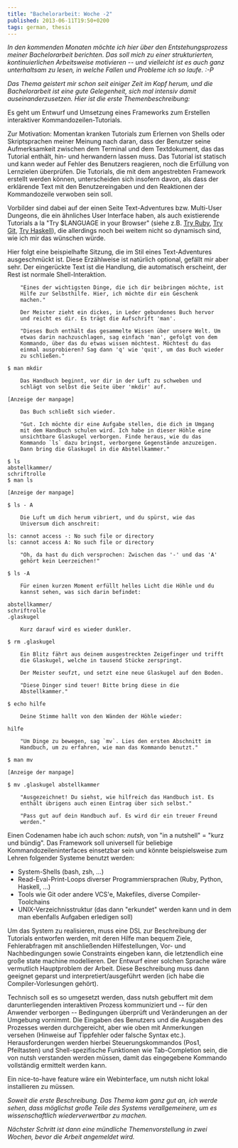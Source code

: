 ```yaml
---
title: "Bachelorarbeit: Woche -2"
published: 2013-06-11T19:50+0200
tags: german, thesis
---
```


*In den kommenden Monaten möchte ich hier über den Entstehungsprozess meiner Bachelorarbeit berichten. Das soll mich zu einer strukturierten, kontinuierlichen Arbeitsweise motivieren -- und vielleicht ist es auch ganz unterhaltsam zu lesen, in welche Fallen und Probleme ich so laufe. :-P*

*Das Thema geistert mir schon seit einiger Zeit im Kopf herum, und die Bachelorarbeit ist eine gute Gelegenheit, sich mal intensiv damit auseinanderzusetzen. Hier ist die erste Themenbeschreibung:*

Es geht um Entwurf und Umsetzung eines Frameworks zum Erstellen interaktiver
Kommandozeilen-Tutorials.

Zur Motivation: Momentan kranken Tutorials zum Erlernen von Shells oder Skriptsprachen meiner Meinung nach daran, dass der Benutzer seine Aufmerksamkeit zwischen dem Terminal und dem Textdokument, das das Tutorial enthält, hin- und herwandern lassen muss. Das Tutorial ist statisch und kann weder auf Fehler des Benutzers reagieren, noch die Erfüllung von Lernzielen überprüfen.
Die Tutorials, die mit dem angestrebten Framework erstellt werden können, unterscheiden sich insofern davon, als dass der erklärende Text mit den Benutzereingaben und den Reaktionen der Kommandozeile verwoben sein soll.

Vorbilder sind dabei auf der einen Seite Text-Adventures bzw. Multi-User Dungeons, die ein ähnliches User Interface haben, als auch existierende Tutorials a la "Try $LANGUAGE in your Browser" (siehe z.B. [Try Ruby](http://tryruby.org), [Try Git](http://try.github.io), [Try Haskell](http://tryhaskell.org)), die allerdings noch bei weitem nicht so dynamisch sind, wie ich mir das wünschen würde.

Hier folgt eine beispielhafte Sitzung, die im Stil eines Text-Adventures ausgeschmückt ist. Diese Erzählweise ist natürlich optional, gefällt mir aber sehr. Der eingerückte Text ist die Handlung, die automatisch erscheint, der Rest ist normale Shell-Interaktion.

        "Eines der wichtigsten Dinge, die ich dir beibringen möchte, ist
        Hilfe zur Selbsthilfe. Hier, ich möchte dir ein Geschenk
        machen."

        Der Meister zieht ein dickes, in Leder gebundenes Buch hervor
        und reicht es dir. Es trägt die Aufschrift 'man'.

        "Dieses Buch enthält das gesammelte Wissen über unsere Welt. Um
        etwas darin nachzuschlagen, sag einfach 'man', gefolgt von dem
        Kommando, über das du etwas wissen möchtest. Möchtest du das
        einmal ausprobieren? Sag dann 'q' wie 'quit', um das Buch wieder
        zu schließen."

    $ man mkdir

        Das Handbuch beginnt, vor dir in der Luft zu schweben und
        schlägt von selbst die Seite über 'mkdir' auf.

    [Anzeige der manpage]

        Das Buch schließt sich wieder.

        "Gut. Ich möchte dir eine Aufgabe stellen, die dich im Umgang
        mit dem Handbuch schulen wird. Ich habe in dieser Höhle eine
        unsichtbare Glaskugel verborgen. Finde heraus, wie du das
        Kommando `ls` dazu bringst, verborgene Gegenstände anzuzeigen.
        Dann bring die Glaskugel in die Abstellkammer."

    $ ls
    abstellkammer/
    schriftrolle
    $ man ls

    [Anzeige der manpage]

    $ ls - A

        Die Luft um dich herum vibriert, und du spürst, wie das
        Universum dich anschreit:

    ls: cannot access -: No such file or directory
    ls: cannot access A: No such file or directory

        "Oh, da hast du dich versprochen: Zwischen das '-' und das 'A'
        gehört kein Leerzeichen!"

    $ ls -A

        Für einen kurzen Moment erfüllt helles Licht die Höhle und du
        kannst sehen, was sich darin befindet:

    abstellkammer/
    schriftrolle
    .glaskugel

        Kurz darauf wird es wieder dunkler.

    $ rm .glaskugel

        Ein Blitz fährt aus deinem ausgestreckten Zeigefinger und trifft
        die Glaskugel, welche in tausend Stücke zerspringt.

        Der Meister seufzt, und setzt eine neue Glaskugel auf den Boden.

        "Diese Dinger sind teuer! Bitte bring diese in die
        Abstellkammer."

    $ echo hilfe

        Deine Stimme hallt von den Wänden der Höhle wieder:

    hilfe

        "Um Dinge zu bewegen, sag `mv`. Lies den ersten Abschnitt im
        Handbuch, um zu erfahren, wie man das Kommando benutzt."

    $ man mv

    [Anzeige der manpage]

    $ mv .glaskugel abstellkammer

        "Ausgezeichnet! Du siehst, wie hilfreich das Handbuch ist. Es
        enthält übrigens auch einen Eintrag über sich selbst."

        "Pass gut auf dein Handbuch auf. Es wird dir ein treuer Freund
        werden."

Einen Codenamen habe ich auch schon: *nutsh*, von "in a nutshell" = "kurz und bündig".
Das Framework soll universell für beliebige Kommandozeileninterfaces einsetzbar sein und könnte beispielsweise zum Lehren folgender Systeme benutzt werden:

- System-Shells (bash, zsh, ...)
- Read-Eval-Print-Loops diverser Programmiersprachen (Ruby, Python, Haskell, ...)
- Tools wie Git oder andere VCS'e, Makefiles, diverse Compiler-Toolchains
- UNIX-Verzeichnisstruktur (das dann "erkundet" werden kann und in dem man ebenfalls Aufgaben erledigen soll)

Um das System zu realisieren, muss eine DSL zur Beschreibung der Tutorials entworfen werden, mit deren Hilfe man bequem Ziele, Fehlerabfragen mit anschließenden Hilfestellungen, Vor- und Nachbedingungen sowie Constraints eingeben kann, die letztendlich eine große state machine modellieren. Der Entwurf einer solchen Sprache wäre vermutlich Hauptproblem der Arbeit. Diese Beschreibung muss dann geeignet geparst und interpretiert/ausgeführt werden (ich habe die Compiler-Vorlesungen gehört).

Technisch soll es so umgesetzt werden, dass nutsh gebuffert mit dem darunterliegenden interaktiven Prozess kommuniziert und -- für den Anwender verborgen -- Bedingungen überprüft und Veränderungen an der Umgebung vornimmt. Die Eingaben des Benutzers und die Ausgaben des Prozesses werden durchgereicht, aber wie oben mit Anmerkungen versehen (Hinweise auf Tippfehler oder falsche Syntax etc.).
Herausforderungen werden hierbei Steuerungskommandos (Pos1, Pfeiltasten) und Shell-spezifische Funktionen wie Tab-Completion sein, die von nutsh verstanden werden müssen, damit das eingegebene Kommando vollständig ermittelt werden kann.

Ein nice-to-have feature wäre ein Webinterface, um nutsh nicht lokal installieren zu müssen.

*Soweit die erste Beschreibung. Das Thema kam ganz gut an, ich werde sehen, dass möglichst große Teile des Systems verallgemeinere, um es wissenschaftlich wiederverwertbar zu machen.*

*Nächster Schritt ist dann eine mündliche Themenvorstellung in zwei Wochen, bevor die Arbeit angemeldet wird.*

